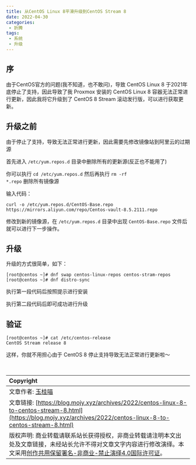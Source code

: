 ```yaml
---
title: 从CentOS Linux 8平滑升级到CentOS Stream 8
date: 2022-04-30
categories:
 - 折腾
tags:
 - 系统
 - 升级
---
```


## 序

由于CentOS官方的问题(我不知道，也不敢问)，导致 CentOS Linux 8 于2021年底停止了支持，因此导致了我 Proxmox 安装的 CentOS Linux 8 容器无法正常进行更新，因此我将它升级到了 CentOS 8 Stream 滚动发行版，可以进行获取更新。

## 升级之前
由于停止了支持，导致无法正常进行更新，因此需要先修改镜像站到阿里云的过期源

首先进入 <code>/etc/yum.repos.d</code> 目录中删除所有的更新源(反正也不能用了)

你可以执行 <code>cd /etc/yum.repos.d</code> 然后再执行 <code>rm -rf *.repo</code> 删除所有镜像源

输入代码：

```shell
curl -o /etc/yum.repos.d/CentOS-Base.repo https://mirrors.aliyun.com/repo/Centos-vault-8.5.2111.repo
```

修改到新的镜像源，在 <code>/etc/yum.repos.d</code> 目录中出现 <code>CentOS-Base.repo</code> 文件后就可以进行下一步操作。

## 升级

升级的方式很简单，如下：

```shell
[root@centos ~]# dnf swap centos-linux-repos centos-stram-repos
[root@centos ~]# dnf distro-sync
```

执行第一段代码后按照提示进行安装

执行第二段代码后即可成功进行升级

## 验证

```shell
[root@centos ~]# cat /etc/centos-release
CentOS Stream release 8
```

这样，你就不用担心由于 CentOS 8 停止支持导致无法正常进行更新啦～
            
<br>

| Copyright |
| :-----|
| 文章作者: <a href="mailto:abcd2890000456@126.com">玉桂喵</a> |
| 文章链接: [https://blog.mojy.xyz/archives/2022/centos-linux-8-to-centos-stream-8.html](https://blog.mojy.xyz/archives/2022/centos-linux-8-to-centos-stream-8.html) |
| 版权声明: 商业转载请联系站长获得授权，非商业转载请注明本文出处及文章链接，未经站长允许不得对文章文字内容进行修改演绎。本文采用<a href="https://creativecommons.org/licenses/by-nc-nd/4.0/" target="_blank">创作共用保留署名-非商业-禁止演绎4.0国际许可证</a>。 |
